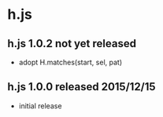 
# h.js


## h.js 1.0.2  not yet released

* adopt H.matches(start, sel, pat)


## h.js 1.0.0  released 2015/12/15

* initial release

